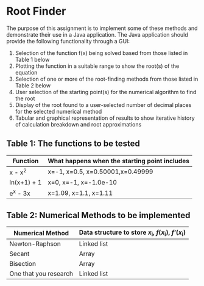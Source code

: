 # Root Finder
The purpose of this assignment is to implement some of these methods and 
demonstrate their use in a Java application. The Java application should 
provide the following functionality through a GUI:

 1. Selection of the function f(x) being solved based from those listed 
in Table 1 below
 2. Plotting the function in a suitable range to show the root(s) of the 
equation
 3. Selection of one or more of the root-finding methods from those 
listed in Table 2 below
 4. User selection of the starting point(s) for the numerical algorithm 
to find the root
 5. Display of the root found to a user-selected number of decimal 
places for the selected numerical method
 6. Tabular and graphical representation of results to show iterative 
history of calculation breakdown and root approximations

## Table 1: The functions to be tested
|Function|What happens when the starting point includes|
|--|--|
|x - x<sup>2</sup>|x=-1, x=0.5, x=0.50001,x=0.49999|
|ln(x+1) + 1|x=0, x=-1, x=-1.0e-10|
|e<sup>x</sup> - 3x|x=1.09, x=1.1, x=1.11|

## Table 2: Numerical Methods to be implemented
|Numerical Method|Data structure to store *x*<sub>i</sub>, *f*(*x*<sub>i</sub>), *f*’(*x*<sub>i</sub>)|
|--|--|
|Newton-Raphson|Linked list|
|Secant|Array|
|Bisection|Array|
|One that you research|Linked list|
